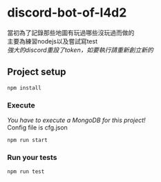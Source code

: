 # discord-bot-of-l4d2
當初為了記錄那些地圖有玩過哪些沒玩過而做的  
主要為練習nodejs以及嘗試寫test  
*強大的discord重設了token，如要執行請重新創立新的*
## Project setup

```
npm install
```
### Execute
*You have to execute a MongoDB for this project!*   
Config file is cfg.json
```
npm run start
```

### Run your tests

```
npm run test
```
